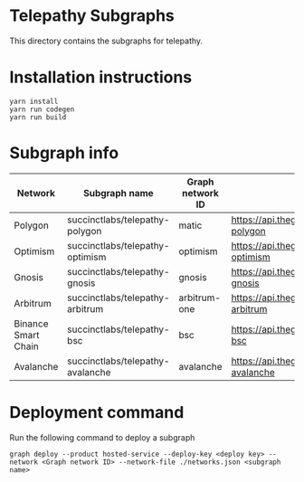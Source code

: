 # Telepathy Subgraphs
This directory contains the subgraphs for telepathy.

# Installation instructions

    yarn install
    yarn run codegen
    yarn run build

# Subgraph info
|Network|Subgraph name|Graph network ID|GraphQL query endpoint
|--|--|--|--|
|Polygon|succinctlabs/telepathy-polygon|matic|https://api.thegraph.com/subgraphs/name/succinctlabs/telepathy-polygon
|Optimism|succinctlabs/telepathy-optimism|optimism|https://api.thegraph.com/subgraphs/name/succinctlabs/telepathy-optimism
|Gnosis|succinctlabs/telepathy-gnosis|gnosis|https://api.thegraph.com/subgraphs/name/succinctlabs/telepathy-gnosis
|Arbitrum|succinctlabs/telepathy-arbitrum|arbitrum-one|https://api.thegraph.com/subgraphs/name/succinctlabs/telepathy-arbitrum
|Binance Smart Chain|succinctlabs/telepathy-bsc|bsc|https://api.thegraph.com/subgraphs/name/succinctlabs/telepathy-bsc
|Avalanche|succinctlabs/telepathy-avalanche|avalanche|https://api.thegraph.com/subgraphs/name/succinctlabs/telepathy-avalanche

# Deployment command
Run the following command to deploy a subgraph

    graph deploy --product hosted-service --deploy-key <deploy key> --network <Graph network ID> --network-file ./networks.json <subgraph name>
